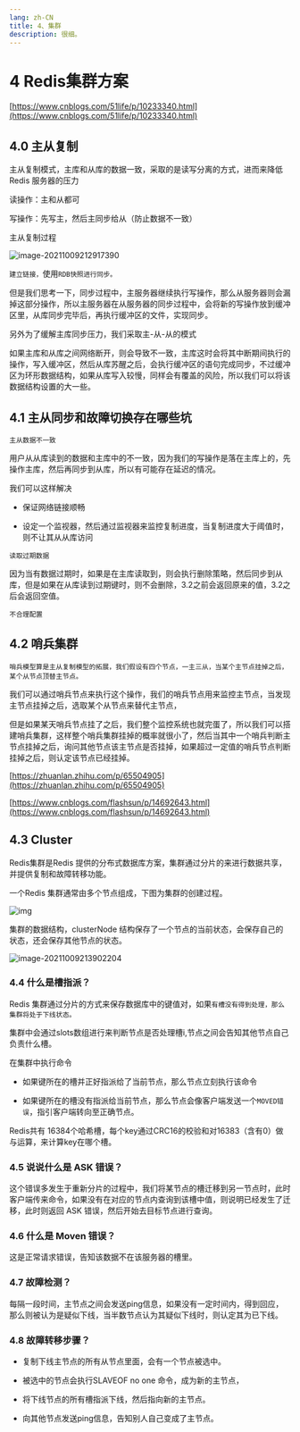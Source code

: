 ```yaml
---
lang: zh-CN
title: 4、集群
description: 很细。
---
```




# 4 Redis集群方案

[https://www.cnblogs.com/51life/p/10233340.html](https://www.cnblogs.com/51life/p/10233340.html)

<p id="主从复制"></p>

## 4.0 主从复制

主从复制模式，主库和从库的数据一致，采取的是读写分离的方式，进而来降低Redis 服务器的压力

读操作：主和从都可

写操作：先写主，然后主同步给从（防止数据不一致）

主从复制过程

![image-20211009212917390](https://chengxuchu-1301103198.cos.ap-beijing.myqcloud.com/Photo/202304221425193.png)

`建立链接，`使用`RDB快照进行同步。`

但是我们思考一下，同步过程中，主服务器继续执行写操作，那么从服务器则会漏掉这部分操作，所以主服务器在从服务器的同步过程中，会将新的写操作放到缓冲区里，从库同步完毕后，再执行缓冲区的文件，实现同步。

另外为了缓解主库同步压力，我们采取主-从-从的模式


如果主库和从库之间网络断开，则会导致不一致，主库这时会将其中断期间执行的操作，写入缓冲区，然后从库苏醒之后，会执行缓冲区的语句完成同步，不过缓冲区为环形数据结构，如果从库写入较慢，同样会有覆盖的风险，所以我们可以将该数据结构设置的大一些。

<p id="主从同步和故障切换"></p>


## 4.1 主从同步和故障切换存在哪些坑

`主从数据不一致`

用户从从库读到的数据和主库中的不一致，因为我们的写操作是落在主库上的，先操作主库，然后再同步到从库，所以有可能存在延迟的情况。

我们可以这样解决

- 保证网络链接顺畅

- 设定一个监视器，然后通过监视器来监控复制进度，当复制进度大于阈值时，则不让其从从库访问

`读取过期数据`

因为当有数据过期时，如果是在主库读取到，则会执行删除策略，然后同步到从库，但是如果在从库读到过期键时，则不会删除，3.2之前会返回原来的值，3.2之后会返回空值。

`不合理配置`

<p id="哨兵集群"></p>


## 4.2 哨兵集群

`哨兵模型算是主从复制模型的拓展，我们假设有四个节点，一主三从，当某个主节点挂掉之后，某个从节点顶替主节点。`

我们可以通过哨兵节点来执行这个操作，我们的哨兵节点用来监控主节点，当发现主节点挂掉之后，选取某个从节点来替代主节点，

但是如果某天哨兵节点挂了之后，我们整个监控系统也就完蛋了，所以我们可以搭建哨兵集群，这样整个哨兵集群挂掉的概率就很小了，然后当其中一个哨兵判断主节点挂掉之后，询问其他节点该主节点是否挂掉，如果超过一定值的哨兵节点判断挂掉之后，则认定该节点已经挂掉。

[https://zhuanlan.zhihu.com/p/65504905](https://zhuanlan.zhihu.com/p/65504905)

[https://www.cnblogs.com/flashsun/p/14692643.html](https://www.cnblogs.com/flashsun/p/14692643.html)

<p id="Cluster"></p>


## 4.3 Cluster

Redis集群是Redis 提供的分布式数据库方案，集群通过分片的来进行数据共享，并提供复制和故障转移功能。 

一个Redis 集群通常由多个节点组成，下图为集群的创建过程。

![img](https://chengxuchu-1301103198.cos.ap-beijing.myqcloud.com/Photo/202304221425433.png)

集群的数据结构，clusterNode 结构保存了一个节点的当前状态，会保存自己的状态，还会保存其他节点的状态。

![image-20211009213902204](https://chengxuchu-1301103198.cos.ap-beijing.myqcloud.com/Photo/202304221425750.png)

<p id="槽指派"></p>

### 4.4 什么是槽指派？ 

Redis 集群通过分片的方式来保存数据库中的键值对，如果`有槽没有得到处理，那么集群将处于下线状态。`

集群中会通过slots数组进行来判断节点是否处理槽i,节点之间会告知其他节点自己负责什么槽。

在集群中执行命令

- 如果键所在的槽并正好指派给了当前节点，那么节点立刻执行该命令

- 如果键所在的槽没有指派给当前节点，那么节点会像客户端发送一个`MOVED错误`，指引客户端转向至正确节点。

Redis共有 16384个哈希槽，每个key通过CRC16的校验和对16383（含有0）做与运算，来计算key在哪个槽。

<p id="ASK错误"></p>

### 4.5 说说什么是 ASK 错误？

这个错误多发生于重新分片的过程中，我们将某节点的槽迁移到另一节点时，此时客户端传来命令，如果没有在对应的节点内查询到该槽中值，则说明已经发生了迁移，此时则返回 ASK 错误，然后开始去目标节点进行查询。

<p id="Moven错误"></p>


### 4.6 什么是 Moven 错误？

这是正常请求错误，告知该数据不在该服务器的槽里。

<p id="故障检测"></p>


### 4.7 故障检测？

每隔一段时间，主节点之间会发送ping信息，如果没有一定时间内，得到回应，那么则被认为是疑似下线，当半数节点认为其疑似下线时，则认定其为已下线。

<p id="故障转移步骤"></p>


### 4.8 故障转移步骤？

- 复制下线主节点的所有从节点里面，会有一个节点被选中。

- 被选中的节点会执行SLAVEOF no one 命令，成为新的主节点，

- 将下线节点的所有槽指派下线，然后指向新的主节点。

- 向其他节点发送ping信息，告知别人自己变成了主节点。
